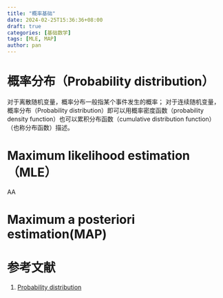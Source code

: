 ```yaml
---
title: "概率基础"
date: 2024-02-25T15:36:36+08:00
draft: true
categories: [基础数学]
tags: [MLE, MAP]
author: pan
---
```


# 概率分布（Probability distribution）

对于离散随机变量，概率分布一般指某个事件发生的概率；
对于连续随机变量，概率分布（Probability distribution）即可以用概率密度函数（probability density function）也可以累积分布函数（cumulative distribution function）（也称分布函数）描述。



# Maximum likelihood estimation（MLE）

AA

# Maximum a posteriori estimation(MAP)



# 参考文献

1. [Probability distribution](https://en.wikipedia.org/wiki/Probability_distribution)